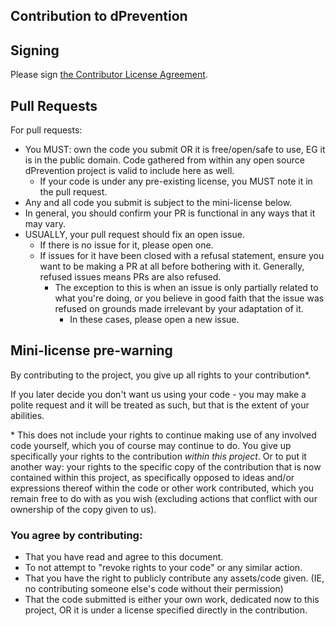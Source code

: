 Contribution to dPrevention
---------------------------

## Signing

Please sign [the Contributor License Agreement](https://cla-assistant.io/Hydroxycobalamin/dPrevention).

## Pull Requests

For pull requests:
- You MUST: own the code you submit OR it is free/open/safe to use, EG it is in the public domain. Code gathered from within any open source dPrevention project is valid to include here as well.
	- If your code is under any pre-existing license, you MUST note it in the pull request.
- Any and all code you submit is subject to the mini-license below.
- In general, you should confirm your PR is functional in any ways that it may vary.
- USUALLY, your pull request should fix an open issue.
	- If there is no issue for it, please open one.
	- If issues for it have been closed with a refusal statement, ensure you want to be making a PR at all before bothering with it. Generally, refused issues means PRs are also refused.
		- The exception to this is when an issue is only partially related to what you're doing, or you believe in good faith that the issue was refused on grounds made irrelevant by your adaptation of it.
			- In these cases, please open a new issue.

## Mini-license pre-warning

By contributing to the project, you give up all rights to your contribution\*.

If you later decide you don't want us using your code - you may make a polite request and it will be treated as such, but that is the extent of your abilities.

\* This does not include your rights to continue making use of any involved code yourself, which you of course may continue to do. You give up specifically your rights to the contribution *within this project*. Or to put it another way: your rights to the specific copy of the contribution that is now contained within this project, as specifically opposed to ideas and/or expressions thereof within the code or other work contributed, which you remain free to do with as you wish (excluding actions that conflict with our ownership of the copy given to us).

### You agree by contributing:

- That you have read and agree to this document.
- To not attempt to "revoke rights to your code" or any similar action.
- That you have the right to publicly contribute any assets/code given. (IE, no contributing someone else's code without their permission)
- That the code submitted is either your own work, dedicated now to this project, OR it is under a license specified directly in the contribution.
